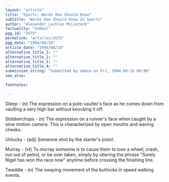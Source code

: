 ```yaml
---
layout: "article"
title: "Sports: Words One Should Know"
subtitle: "Words One Should Know In Sports"
author: "Alexander Lachlan McLintock"
factuality: "UnReal"
pgg_id: "2U75"
permalink: "articles/2U75"
pgg_date: "1994/08/19"
article_date: "1994/08/19"
alternative_title_1: ""
alternative_title_2: ""
alternative_title_3: ""
alternative_title_4: ""
submission_string: "Submitted by admin on Fri, 1994-08-19 00:00"
see_also:

footnotes: 

---
```

<div>
<p>Gleep - (n) The expression on a pole-vaulter's face as he comes down from vaulting a very high bar without knocking it off.</p>
<p>Slobberchops - (n) The expression on a runner's face when caught by a slow motion camera. This is characterized by open mouths and waving cheeks.</p>
<p>Unlucky - (adj) Someone shot by the starter's pistol.</p>
<p>Murray - (vt) To murray someone is to cause them to lose a wheel, crash, run out of petrol, or be over taken, simply by uttering the phrase "Surely Nigel has won the race now" anytime before crossing the finishing line.</p>
<p>Twaddle - (n) The swaying movement of the buttocks in speed walking events. <!--Amazon_CLS_IM_END--></p>
</div>


